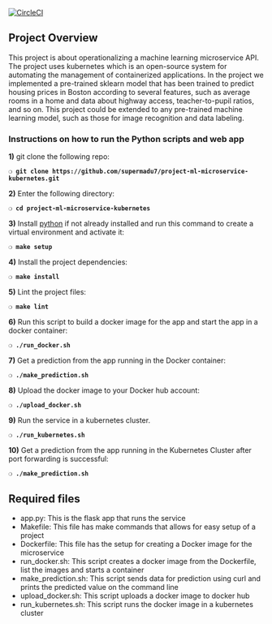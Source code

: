 [![CircleCI](https://circleci.com/gh/supermadu7/project-ml-microservice-kubernetes.svg?style=svg)](https://circleci.com/gh/supermadu7/project-ml-microservice-kubernetes)


## Project Overview

This project is about operationalizing a machine learning microservice API. The project uses kubernetes which is an open-source system for automating the management of containerized applications. In the project we implemented a pre-trained sklearn model that has been trained to predict housing prices in Boston according to several features, such as average rooms in a home and data about highway access, teacher-to-pupil ratios, and so on. This project could be extended to any pre-trained machine learning model, such as those for image recognition and data labeling.


### Instructions on how to run the Python scripts and web app 

**1)** git clone the following repo:

__`❍ git clone https://github.com/supermadu7/project-ml-microservice-kubernetes.git`__

**2)** Enter the following directory:

__`❍ cd project-ml-microservice-kubernetes`__

**3)** Install [python](https://www.python.org/) if not already installed and run this command to create a virtual environment and activate it:

__`❍ make setup`__

**4)** Install the project dependencies:

__`❍ make install`__

**5)** Lint the project files:

__`❍ make lint`__

**6)** Run this script to build a docker image for the app and start the app in a docker container:

__`❍ ./run_docker.sh `__

**7)** Get a prediction from the app running in the Docker container:

__`❍ ./make_prediction.sh `__

**8)** Upload the docker image to your Docker hub account:

__`❍ ./upload_docker.sh `__

**9)** Run the service in a kubernetes cluster.

__`❍ ./run_kubernetes.sh `__

**10)** Get a prediction from the app running in the Kubernetes Cluster after port forwarding is successful:

__`❍ ./make_prediction.sh `__


## Required files

* app.py: This is the flask app that runs the service
* Makefile: This file has make commands that allows for easy setup of a project
* Dockerfile: This file has the setup for creating a Docker image for the microservice
* run_docker.sh: This script creates a docker image from the Dockerfile, list the images and starts a container
* make_prediction.sh: This script sends data for prediction using curl and prints the predicted value on the command line
* upload_docker.sh: This script uploads a docker image to docker hub
* run_kubernetes.sh: This script runs the docker image in a kubernetes cluster
